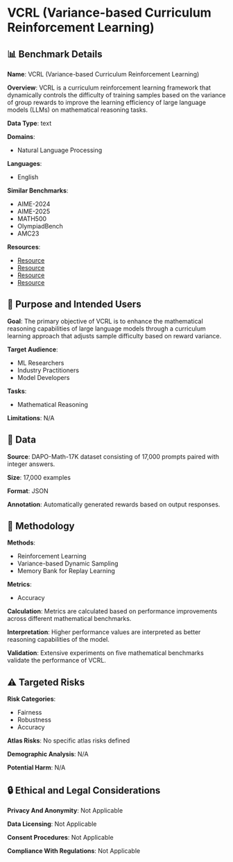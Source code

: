 # VCRL (Variance-based Curriculum Reinforcement Learning)

## 📊 Benchmark Details

**Name**: VCRL (Variance-based Curriculum Reinforcement Learning)

**Overview**: VCRL is a curriculum reinforcement learning framework that dynamically controls the difficulty of training samples based on the variance of group rewards to improve the learning efficiency of large language models (LLMs) on mathematical reasoning tasks.

**Data Type**: text

**Domains**:
- Natural Language Processing

**Languages**:
- English

**Similar Benchmarks**:
- AIME-2024
- AIME-2025
- MATH500
- OlympiadBench
- AMC23

**Resources**:
- [Resource](https://huggingface.co/datasets/Maxwell-Jia/AIME_2024)
- [Resource](https://huggingface.co/datasets/yentinglin/aime_2025)
- [Resource](https://huggingface.co/datasets/AI-MO/aimo-validation-amc)
- [Resource](https://huggingface.co/datasets/BytedTsinghua-SIA/DAPO-Math-17k)

## 🎯 Purpose and Intended Users

**Goal**: The primary objective of VCRL is to enhance the mathematical reasoning capabilities of large language models through a curriculum learning approach that adjusts sample difficulty based on reward variance.

**Target Audience**:
- ML Researchers
- Industry Practitioners
- Model Developers

**Tasks**:
- Mathematical Reasoning

**Limitations**: N/A

## 💾 Data

**Source**: DAPO-Math-17K dataset consisting of 17,000 prompts paired with integer answers.

**Size**: 17,000 examples

**Format**: JSON

**Annotation**: Automatically generated rewards based on output responses.

## 🔬 Methodology

**Methods**:
- Reinforcement Learning
- Variance-based Dynamic Sampling
- Memory Bank for Replay Learning

**Metrics**:
- Accuracy

**Calculation**: Metrics are calculated based on performance improvements across different mathematical benchmarks.

**Interpretation**: Higher performance values are interpreted as better reasoning capabilities of the model.

**Validation**: Extensive experiments on five mathematical benchmarks validate the performance of VCRL.

## ⚠️ Targeted Risks

**Risk Categories**:
- Fairness
- Robustness
- Accuracy

**Atlas Risks**:
No specific atlas risks defined

**Demographic Analysis**: N/A

**Potential Harm**: N/A

## 🔒 Ethical and Legal Considerations

**Privacy And Anonymity**: Not Applicable

**Data Licensing**: Not Applicable

**Consent Procedures**: Not Applicable

**Compliance With Regulations**: Not Applicable
